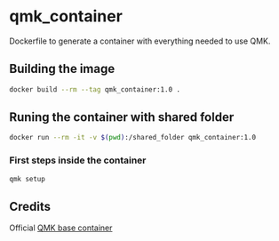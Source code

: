 # qmk_container
Dockerfile to generate a container with everything needed to use QMK.

## Building the image
```bash
docker build --rm --tag qmk_container:1.0 .
```

## Runing the container with shared folder
```bash
docker run --rm -it -v $(pwd):/shared_folder qmk_container:1.0
```

### First steps inside the container
```bash
qmk setup
```

## Credits
Official [QMK base container](https://github.com/qmk/qmk_base_container)
